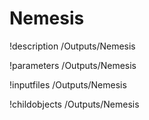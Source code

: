 <!-- MOOSE Documentation Stub: Remove this when content is added. -->

# Nemesis
!description /Outputs/Nemesis

!parameters /Outputs/Nemesis

!inputfiles /Outputs/Nemesis

!childobjects /Outputs/Nemesis
